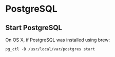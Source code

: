 # PostgreSQL

## Start PostgreSQL

On OS X, if PostgreSQL was installed using brew:

`pg_ctl -D /usr/local/var/postgres start`
